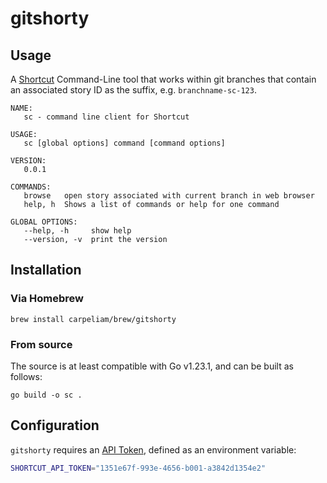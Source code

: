 # gitshorty
## Usage
A [Shortcut](https://www.shortcut.com) Command-Line tool that works within git branches that contain an associated story ID as the suffix, e.g. `branchname-sc-123`.

```
NAME:
   sc - command line client for Shortcut

USAGE:
   sc [global options] command [command options]

VERSION:
   0.0.1

COMMANDS:
   browse   open story associated with current branch in web browser
   help, h  Shows a list of commands or help for one command

GLOBAL OPTIONS:
   --help, -h     show help
   --version, -v  print the version
```

## Installation
### Via Homebrew
```
brew install carpeliam/brew/gitshorty
```

### From source
The source is at least compatible with Go v1.23.1, and can be built as follows:
```
go build -o sc .
```

## Configuration
`gitshorty` requires an [API Token](https://help.shortcut.com/hc/en-us/articles/205701199-Shortcut-API-Tokens), defined as an environment variable:

```sh
SHORTCUT_API_TOKEN="1351e67f-993e-4656-b001-a3842d1354e2"
```
